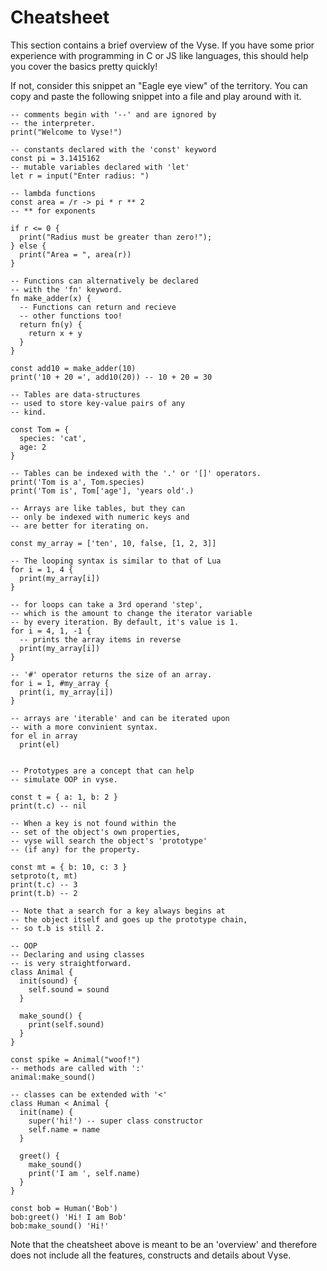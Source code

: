 # Cheatsheet 

This section contains a brief overview of the Vyse. If you have some prior experience with programming in C or JS like languages, this should help you cover the basics pretty quickly!

If not, consider this snippet an "Eagle eye view" of the territory. You can copy and paste the following snippet into a file and play around with it.

```vyse
-- comments begin with '--' and are ignored by 
-- the interpreter.
print("Welcome to Vyse!")

-- constants declared with the 'const' keyword
const pi = 3.1415162
-- mutable variables declared with 'let'
let r = input("Enter radius: ")

-- lambda functions
const area = /r -> pi * r ** 2
-- ** for exponents

if r <= 0 {
  print("Radius must be greater than zero!");
} else {
  print("Area = ", area(r)) 
}

-- Functions can alternatively be declared
-- with the 'fn' keyword.
fn make_adder(x) {
  -- Functions can return and recieve
  -- other functions too!
  return fn(y) {
    return x + y
  } 
}

const add10 = make_adder(10)
print('10 + 20 =', add10(20)) -- 10 + 20 = 30

-- Tables are data-structures
-- used to store key-value pairs of any
-- kind.

const Tom = {
  species: 'cat',
  age: 2
}

-- Tables can be indexed with the '.' or '[]' operators.
print('Tom is a', Tom.species)
print('Tom is', Tom['age'], 'years old'.)

-- Arrays are like tables, but they can
-- only be indexed with numeric keys and
-- are better for iterating on.

const my_array = ['ten', 10, false, [1, 2, 3]]

-- The looping syntax is similar to that of Lua
for i = 1, 4 {
  print(my_array[i])
}

-- for loops can take a 3rd operand 'step',
-- which is the amount to change the iterator variable
-- by every iteration. By default, it's value is 1.
for i = 4, 1, -1 {
  -- prints the array items in reverse
  print(my_array[i])
}

-- '#' operator returns the size of an array.
for i = 1, #my_array {
  print(i, my_array[i])
}

-- arrays are 'iterable' and can be iterated upon
-- with a more convinient syntax.
for el in array 
  print(el)


-- Prototypes are a concept that can help
-- simulate OOP in vyse.

const t = { a: 1, b: 2 }
print(t.c) -- nil

-- When a key is not found within the
-- set of the object's own properties,
-- vyse will search the object's 'prototype'
-- (if any) for the property.

const mt = { b: 10, c: 3 }
setproto(t, mt)
print(t.c) -- 3
print(t.b) -- 2

-- Note that a search for a key always begins at
-- the object itself and goes up the prototype chain,
-- so t.b is still 2.

-- OOP
-- Declaring and using classes
-- is very straightforward.
class Animal {
  init(sound) {
    self.sound = sound
  }

  make_sound() {
    print(self.sound)
  }
}

const spike = Animal("woof!")
-- methods are called with ':'
animal:make_sound()

-- classes can be extended with '<'
class Human < Animal {
  init(name) {
    super('hi!') -- super class constructor
    self.name = name
  }

  greet() {
    make_sound()
    print('I am ', self.name)
  }
}

const bob = Human('Bob')
bob:greet() 'Hi! I am Bob'
bob:make_sound() 'Hi!'

```

Note that the cheatsheet above is meant to be an 'overview' and therefore does not include all the features, constructs and details about Vyse.
